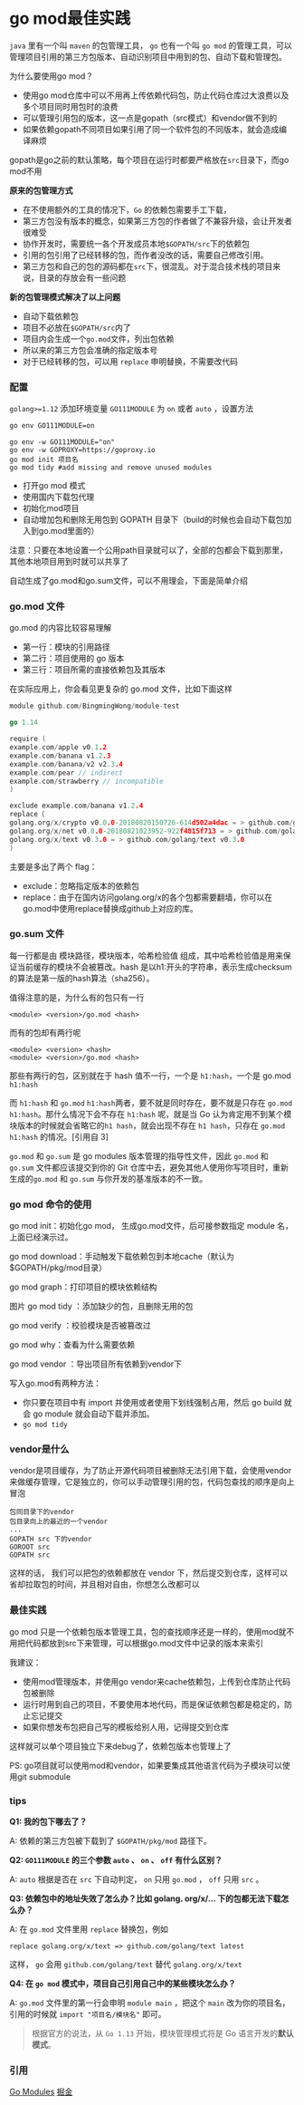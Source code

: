 # go mod最佳实践

`java` 里有一个叫 `maven` 的包管理工具， `go` 也有一个叫 `go mod` 的管理工具，可以管理项目引用的第三方包版本、自动识别项目中用到的包、自动下载和管理包。

为什么要使用go mod？

* 使用go mod仓库中可以不用再上传依赖代码包，防止代码仓库过大浪费以及多个项目同时用包时的浪费
* 可以管理引用包的版本，这一点是gopath（src模式）和vendor做不到的
* 如果依赖gopath不同项目如果引用了同一个软件包的不同版本，就会造成编译麻烦

gopath是go之前的默认策略，每个项目在运行时都要严格放在`src`目录下，而go mod不用

**原来的包管理方式**

- 在不使用额外的工具的情况下，`Go` 的依赖包需要手工下载，
- 第三方包没有版本的概念，如果第三方包的作者做了不兼容升级，会让开发者很难受
- 协作开发时，需要统一各个开发成员本地`$GOPATH/src`下的依赖包
- 引用的包引用了已经转移的包，而作者没改的话，需要自己修改引用。
- 第三方包和自己的包的源码都在`src`下，很混乱。对于混合技术栈的项目来说，目录的存放会有一些问题

**新的包管理模式解决了以上问题**

- 自动下载依赖包
- 项目不必放在`$GOPATH/src`内了
- 项目内会生成一个`go.mod`文件，列出包依赖
- 所以来的第三方包会准确的指定版本号
- 对于已经转移的包，可以用 `replace` 申明替换，不需要改代码

### 配置

`golang>=1.12`
添加环境变量 `GO111MODULE` 为 `on` 或者 `auto` ，设置方法

```BASH
go env GO111MODULE=on
```

```shell
go env -w GO111MODULE="on"
go env -w GOPROXY=https://goproxy.io
go mod init 项目名
go mod tidy #add missing and remove unused modules
```

* 打开go mod 模式
* 使用国内下载包代理
* 初始化mod项目
* 自动增加包和删除无用包到 GOPATH 目录下（build的时候也会自动下载包加入到go.mod里面的）

注意：只要在本地设置一个公用path目录就可以了，全部的包都会下载到那里，其他本地项目用到时就可以共享了

自动生成了go.mod和go.sum文件，可以不用理会，下面是简单介绍

### go.mod 文件

go.mod 的内容比较容易理解

* 第一行：模块的引用路径
* 第二行：项目使用的 go 版本
* 第三行：项目所需的直接依赖包及其版本

在实际应用上，你会看见更复杂的 go.mod 文件，比如下面这样

```go
module github.com/BingmingWong/module-test

go 1.14

require (
example.com/apple v0.1.2
example.com/banana v1.2.3
example.com/banana/v2 v2.3.4
example.com/pear // indirect
example.com/strawberry // incompatible
)

exclude example.com/banana v1.2.4
replace（
golang.org/x/crypto v0.0.0-20180820150726-614d502a4dac = > github.com/golang/crypto v0.0.0-20180820150726-614d502a4dac
golang.org/x/net v0.0.0-20180821023952-922f4815f713 = > github.com/golang/net v0.0.0-20180826012351-8a410e7b638d
golang.org/x/text v0.3.0 = > github.com/golang/text v0.3.0
)
```

主要是多出了两个 flag：

* exclude：忽略指定版本的依赖包
* replace：由于在国内访问golang.org/x的各个包都需要翻墙，你可以在go.mod中使用replace替换成github上对应的库。

### go.sum 文件

每一行都是由 模块路径，模块版本，哈希检验值 组成，其中哈希检验值是用来保证当前缓存的模块不会被篡改。hash 是以h1:开头的字符串，表示生成checksum的算法是第一版的hash算法（sha256）。

值得注意的是，为什么有的包只有一行

```shell
<module> <version>/go.mod <hash>
```

而有的包却有两行呢

```shell
<module> <version> <hash>
<module> <version>/go.mod <hash>
```

那些有两行的包，区别就在于 hash 值不一行，一个是 `h1:hash`，一个是 go.mod `h1:hash`

而  `h1:hash` 和 `go.mod` `h1:hash`两者，要不就是同时存在，要不就是只存在 `go.mod` `h1:hash`。那什么情况下会不存在 `h1:hash` 呢，就是当 Go
认为肯定用不到某个模块版本的时候就会省略它的`h1 hash`，就会出现不存在 `h1 hash`，只存在 `go.mod` `h1:hash` 的情况。[引用自 3]

`go.mod` 和 `go.sum` 是 go modules 版本管理的指导性文件，因此 `go.mod` 和 `go.sum` 文件都应该提交到你的 Git 仓库中去，避免其他人使用你写项目时，重新生成的`go.mod`
和 `go.sum` 与你开发的基准版本的不一致。

### go mod 命令的使用

go mod init：初始化go mod， 生成go.mod文件，后可接参数指定 module 名，上面已经演示过。

go mod download：手动触发下载依赖包到本地cache（默认为$GOPATH/pkg/mod目录）

go mod graph：打印项目的模块依赖结构

图片 go mod tidy ：添加缺少的包，且删除无用的包

go mod verify ：校验模块是否被篡改过

go mod why：查看为什么需要依赖

go mod vendor ：导出项目所有依赖到vendor下

写入go.mod有两种方法：

* 你只要在项目中有 import 并使用或者使用下划线强制占用，然后 go build 就会 go module 就会自动下载并添加。
* `go mod tidy`

### vendor是什么

vendor是项目缓存，为了防止开源代码项目被删除无法引用下载，会使用vendor来做缓存管理，它是独立的，你可以手动管理引用的包，代码包查找的顺序是向上冒泡

```shell
包同目录下的vendor
包目录向上的最近的一个vendor
...
GOPATH src 下的vendor
GOROOT src
GOPATH src
```

这样的话， 我们可以把包的依赖都放在 vendor 下，然后提交到仓库，这样可以省却拉取包的时间，并且相对自由，你想怎么改都可以

### 最佳实践

go mod 只是一个依赖包版本管理工具，包的查找顺序还是一样的，使用mod就不用把代码都放到src下来管理，可以根据go.mod文件中记录的版本来索引

我建议：

* 使用mod管理版本，并使用go vendor来cache依赖包，上传到仓库防止代码包被删除
* 运行时用到自己的项目，不要使用本地代码，而是保证依赖包都是稳定的，防止忘记提交
* 如果你想发布包把自己写的模板给别人用，记得提交到仓库

这样就可以单个项目独立下来debug了，依赖包版本也管理上了

PS: go项目就可以使用mod和vendor，如果要集成其他语言代码为子模块可以使用git submodule

### tips

**Q1: 我的包下哪去了？**

A: 依赖的第三方包被下载到了 `$GOPATH/pkg/mod` 路径下。

**Q2: `GO111MODULE` 的三个参数 `auto` 、 `on` 、 `off` 有什么区别？**

A: `auto` 根据是否在 `src` 下自动判定， `on` 只用 `go.mod` ， `off` 只用 `src` 。

**Q3: 依赖包中的地址失效了怎么办？比如 golang. org/x/… 下的包都无法下载怎么办？**

A: 在 `go.mod` 文件里用 `replace` 替换包，例如

```
replace golang.org/x/text => github.com/golang/text latest
```

这样， `go` 会用 `github.com/golang/text` 替代 `golang.org/x/text`

**Q4: 在 `go mod` 模式中，项目自己引用自己中的某些模块怎么办？**

A: `go.mod` 文件里的第一行会申明 `module main` ，把这个 `main` 改为你的项目名，引用的时候就 `import "项目名/模块名"` 即可。

> 根据官方的说法，从 `Go 1.13` 开始，模块管理模式将是 Go 语言开发的**默认模式**。


### 引用

[Go Modules](https://mp.weixin.qq.com/s/U2teH_ZCSMW6qNH404t6yw)
[掘金](https://juejin.im/post/5c9c8c4fe51d450bc9547ba1)
